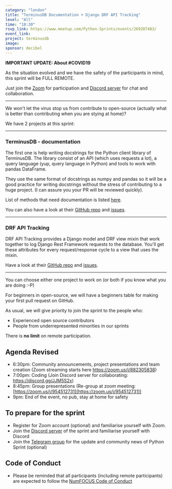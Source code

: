 ```yaml
---
category: "london"
title: "TerminusDB Documentation + Django DRF API Tracking"
level: "All"
time: "18:30"
rsvp_link: https://www.meetup.com/Python-Sprints/events/269207483/
event_link:
project: terminusdb
image:
sponsor: decibel
---
```


**IMPORTANT UPDATE: About #COVID19**

As the situation evolved and we have the safety of the participants in mind, this sprint will be FULL REMOTE.

Just join the [Zoom](https://zoom.us/j/882305838) for participation and [Discord server](https://discord.gg/JJM5S2x) for chat and collaboration.

------------------

We won't let the virus stop us from contribute to open-source (actually what is better than contributing when you are stying at home)?

We have 2 projects at this sprint:

--------------------

### TerminusDB - documentation

The first one is help writing docstrings for the Python client library of TerminusDB. The library consist of an API (which uses requests a lot), a query language (yup, query language in Python) and tools to work with pandas DataFrame.

They use the same format of docstrings as numpy and pandas so it will be a good practice for writing docstrings without the stress of contributing to a huge project. (I can assure you your PR will be reviewed quickly).

List of methods that need documentation is listed [here](https://github.com/terminusdb/documentation-sprint).

You can also have a look at their [GitHub repo](https://github.com/terminusdb/terminus-client-python) and [issues](https://github.com/terminusdb/terminus-client-python/issues).

--------------------

### DRF API Tracking

DRF API Tracking provides a Django model and DRF view mixin that work together to log Django Rest Framework requests to the database. You'll get these attributes for every request/response cycle to a view that uses the mixin.

Have a look at their [GitHub repo](https://github.com/lingster/drf-api-tracking) and [issues](https://github.com/lingster/drf-api-tracking/issues).

--------------------

You can choose either one project to work on (or both if you know what you are doing :-P)

For beginners in open-source, we will have a beginners table for making your first pull request on GitHub.

As usual, we will give priority to join the sprint to the people who:

- Experienced open source contributors
- People from underrepresented minorities in our sprints

There is **no limit** on remote participation.

Agenda **Revised**
------

- 6:30pm: Community announcements, project presentations and team creation (Zoom streaming starts here https://zoom.us/j/882305838)
- 7:00pm: Coding (Join Discord server for collaborating: https://discord.gg/JJM5S2x)
- 8:45pm: Group presentations (Re-group at zoom meeting: [https://zoom.us/j/954512731](https://zoom.us/j/954512731))
- 9pm: End of the event, no pub, stay at home for safety


To prepare for the sprint
---------------------

- Register for Zoom account (optional) and familiarise yourself with Zoom.
- Join the [Discord server](https://discord.gg/JJM5S2x) of the sprint and familiarise yourself with Discord
- Join the [Telegram group](https://t.me/py_sprints) for the update and community news of Python Sprint (optional)

Code of Conduct
---------------

- Please be reminded that all participants (including remote participants) are expected to follow the [NumFOCUS Code of Conduct](https://numfocus.org/code-of-conduct)
